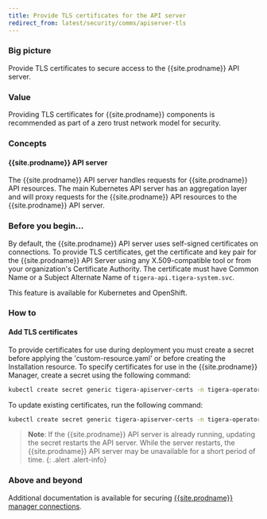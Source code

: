 ```yaml
---
title: Provide TLS certificates for the API server
redirect_from: latest/security/comms/apiserver-tls
---
```


### Big picture

Provide TLS certificates to secure access to the {{site.prodname}} API server.

### Value

Providing TLS certificates for {{site.prodname}} components is recommended as part of a zero trust network model for security.

### Concepts

#### {{site.prodname}} API server

The {{site.prodname}} API server handles requests for {{site.prodname}} API resources. The main Kubernetes API server has an aggregation layer and will proxy requests for the {{site.prodname}} API resources to the {{site.prodname}} API server.

### Before you begin...

By default, the {{site.prodname}} API server uses self-signed certificates on connections. To provide TLS certificates,
get the certificate and key pair for the {{site.prodname}} API Server using any X.509-compatible tool or from your organization's Certificate Authority. The certificate must have Common Name or a Subject Alternate Name of `tigera-api.tigera-system.svc`.

This feature is available for Kubernetes and OpenShift.

### How to

#### Add TLS certificates

To provide certificates for use during deployment you must create a secret before applying the 'custom-resource.yaml' or before creating the Installation resource. To specify certificates for use in the {{site.prodname}} Manager, create a secret using the following command:

```bash
kubectl create secret generic tigera-apiserver-certs -n tigera-operator --from-file=cert=</path/to/certificate-file> --from-file=key=</path/to/key-file>
```

To update existing certificates, run the following command:

```bash
kubectl create secret generic tigera-apiserver-certs -n tigera-operator --from-file=cert=</path/to/certificate-file> --from-file=key=</path/to/key-file> --dry-run -o yaml --save-config | kubectl replace -f -
```

> **Note**: If the {{site.prodname}} API server is already running, updating the secret restarts the API server. While the server restarts, the {{site.prodname}} API server may be unavailable for a short period of time.
{: .alert .alert-info}

### Above and beyond

Additional documentation is available for securing [{{site.prodname}} manager connections](/{{page.version}}/security/comms/crypto-auth#connections-from-tigera-secure-ee-components-to-kube-apiserver-kubernetes-and-openshift).
